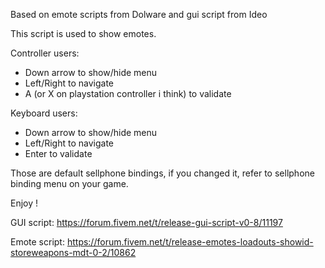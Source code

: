 Based on emote scripts from Dolware and gui script from Ideo

This script is used to show emotes.

Controller users:
 - Down arrow to show/hide menu
 - Left/Right to navigate
 - A (or X on playstation controller i think) to validate
 
Keyboard users:
 - Down arrow to show/hide menu
 - Left/Right to navigate
 - Enter to validate
 
Those are default sellphone bindings, if you changed it, refer to sellphone binding menu on your game.

Enjoy !

GUI script: https://forum.fivem.net/t/release-gui-script-v0-8/11197

Emote script: https://forum.fivem.net/t/release-emotes-loadouts-showid-storeweapons-mdt-0-2/10862
